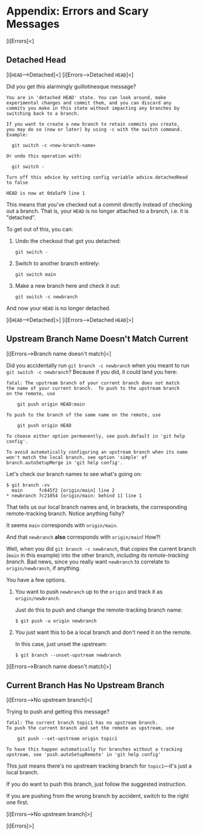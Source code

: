 # Appendix: Errors and Scary Messages

[i[Errors]<]

## Detached Head

[i[`HEAD`-->Detached]<]
[i[Errors-->Detached `HEAD`]<]

Did you get this alarmingly guillotinesque message?

``` {.default}
You are in 'detached HEAD' state. You can look around, make
experimental changes and commit them, and you can discard any
commits you make in this state without impacting any branches by
switching back to a branch.

If you want to create a new branch to retain commits you create,
you may do so (now or later) by using -c with the switch command.
Example:

  git switch -c <new-branch-name>

Or undo this operation with:

  git switch -

Turn off this advice by setting config variable advice.detachedHead
to false

HEAD is now at 0da5af9 line 1
```

This means that you've checked out a commit directly instead of checking
out a branch. That is, your `HEAD` is no longer attached to a branch,
i.e. it is "detached".

To get out of this, you can:

1. Undo the checkout that got you detached:

   ``` {.default}
   git switch -
   ```

2. Switch to another branch entirely:

   ``` {.default}
   git switch main
   ```

3. Make a new branch here and check it out:

   ``` {.default}
   git switch -c newbranch
   ```

And now your `HEAD` is no longer detached.

[i[`HEAD`-->Detached]>]
[i[Errors-->Detached `HEAD`]>]

## Upstream Branch Name Doesn't Match Current

[i[Errors-->Branch name doesn't match]<]

Did you accidentally run `git branch -c newbranch` when you meant to run
`git switch -c newbranch`? Because if you did, it could land you here:

``` {.default}
fatal: The upstream branch of your current branch does not match
the name of your current branch.  To push to the upstream branch
on the remote, use

    git push origin HEAD:main

To push to the branch of the same name on the remote, use

    git push origin HEAD

To choose either option permanently, see push.default in 'git help
config'.

To avoid automatically configuring an upstream branch when its name
won't match the local branch, see option 'simple' of
branch.autoSetupMerge in 'git help config'.
```

Let's check our branch names to see what's going on:

``` {.default}
$ git branch -vv
  main      fc645f2 [origin/main] line 2
* newbranch 7c21054 [origin/main: behind 1] line 1
```

That tells us our local branch names and, in brackets, the corresponding
remote-tracking branch. Notice anything fishy?

It seems `main` corresponds with `origin/main`.

And that `newbranch` **also** corresponds with `origin/main`! How?!

Well, when you did `git branch -c newbranch`, that _copies_ the current
branch (`main` in this example) into the other branch, _including its
remote-tracking branch_. Bad news, since you really want `newbranch` to
correlate to `origin/newbranch`, if anything.

You have a few options.

1. You want to push `newbranch` up to the `origin` and track it as
   `origin/newbranch`.

   Just do this to push and change the remote-tracking branch name:

   ``` {.default}
   $ git push -u origin newbranch
   ```

2. You just want this to be a local branch and don't need it on the
   remote.

   In this case, just unset the upstream:

   ``` {.default}
   $ git branch --unset-upstream newbranch
   ```

[i[Errors-->Branch name doesn't match]>]

## Current Branch Has No Upstream Branch

[i[Errors-->No upstream branch]<]

Trying to push and getting this message?

``` {.default}
fatal: The current branch topic1 has no upstream branch.
To push the current branch and set the remote as upstream, use

    git push --set-upstream origin topic1

To have this happen automatically for branches without a tracking
upstream, see 'push.autoSetupRemote' in 'git help config'
```

This just means there's no upstream tracking branch for `topic1`—it's
just a local branch.

If you do want to push this branch, just follow the suggested
instruction.

If you are pushing from the wrong branch by accident, switch to the
right one first.

[i[Errors-->No upstream branch]>]

[i[Errors]>]
